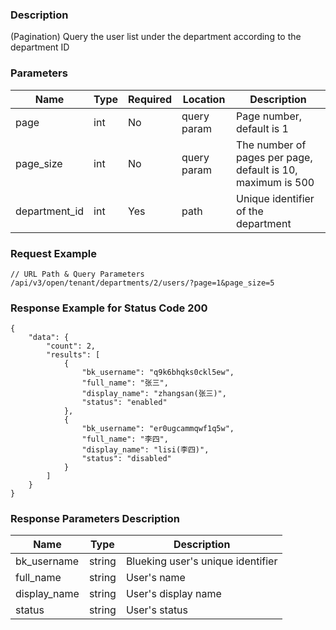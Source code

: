 ### Description

(Pagination) Query the user list under the department according to the department ID

### Parameters

| Name          | Type | Required | Location    | Description                                                 |
|---------------|------|----------|-------------|-------------------------------------------------------------|
| page          | int  | No       | query param | Page number, default is 1                                   |
| page_size     | int  | No       | query param | The number of pages per page, default is 10, maximum is 500 |
| department_id | int  | Yes      | path        | Unique identifier of the department                         |

### Request Example

```
// URL Path & Query Parameters
/api/v3/open/tenant/departments/2/users/?page=1&page_size=5
```

### Response Example for Status Code 200

```json5
{
    "data": {
        "count": 2,
        "results": [
            {
                "bk_username": "q9k6bhqks0ckl5ew",
                "full_name": "张三",
                "display_name": "zhangsan(张三)",
                "status": "enabled"
            },
            {
                "bk_username": "er0ugcammqwf1q5w",
                "full_name": "李四",
                "display_name": "lisi(李四)",
                "status": "disabled"
            }
        ]
    }
}
```

### Response Parameters Description

| Name         | Type   | Description                       |
|--------------|--------|-----------------------------------|
| bk_username  | string | Blueking user's unique identifier |
| full_name    | string | User's name                       |
| display_name | string | User's display name               |
| status       | string | User's status                     |
